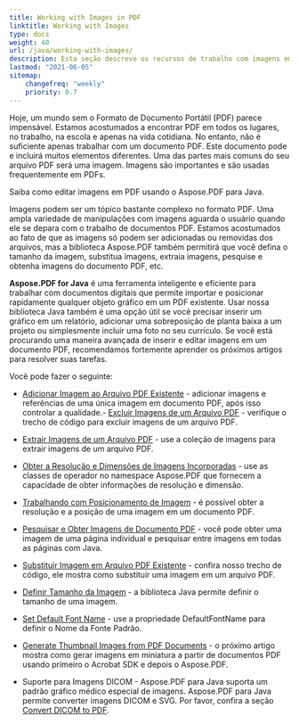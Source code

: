 ```yaml
---
title: Working with Images in PDF 
linktitle: Working with Images
type: docs
weight: 40
url: /java/working-with-images/
description: Esta seção descreve os recursos de trabalho com imagens em um arquivo PDF usando a biblioteca Java.
lastmod: "2021-06-05"
sitemap:
    changefreq: "weekly"
    priority: 0.7
---
```


Hoje, um mundo sem o Formato de Documento Portátil (PDF) parece impensável. Estamos acostumados a encontrar PDF em todos os lugares, no trabalho, na escola e apenas na vida cotidiana.
No entanto, não é suficiente apenas trabalhar com um documento PDF. Este documento pode e incluirá muitos elementos diferentes. Uma das partes mais comuns do seu arquivo PDF será uma imagem. Imagens são importantes e são usadas frequentemente em PDFs.

Saiba como editar imagens em PDF usando o Aspose.PDF para Java.

Imagens podem ser um tópico bastante complexo no formato PDF.
 Uma ampla variedade de manipulações com imagens aguarda o usuário quando ele se depara com o trabalho de documentos PDF. Estamos acostumados ao fato de que as imagens só podem ser adicionadas ou removidas dos arquivos, mas a biblioteca Aspose.PDF também permitirá que você defina o tamanho da imagem, substitua imagens, extraia imagens, pesquise e obtenha imagens do documento PDF, etc.

**Aspose.PDF for Java** é uma ferramenta inteligente e eficiente para trabalhar com documentos digitais que permite importar e posicionar rapidamente qualquer objeto gráfico em um PDF existente.
Usar nossa biblioteca Java também é uma opção útil se você precisar inserir um gráfico em um relatório, adicionar uma sobreposição de planta baixa a um projeto ou simplesmente incluir uma foto no seu currículo. Se você está procurando uma maneira avançada de inserir e editar imagens em um documento PDF, recomendamos fortemente
aprender os próximos artigos para resolver suas tarefas.

Você pode fazer o seguinte:

- [Adicionar Imagem ao Arquivo PDF Existente](/pdf/java/add-image-to-existing-pdf-file/) - adicionar imagens e referências de uma única imagem em documento PDF, após isso controlar a qualidade.- [Excluir Imagens de um Arquivo PDF](/pdf/java/delete-images-from-pdf-file/) - verifique o trecho de código para excluir imagens de um arquivo PDF.
- [Extrair Imagens de um Arquivo PDF](/pdf/java/extract-images-from-pdf-file/) - use a coleção de imagens para extrair imagens de um arquivo PDF.
- [Obter a Resolução e Dimensões de Imagens Incorporadas](/pdf/java/get-resolution-and-dimensions-of-embedded-images/) - use as classes de operador no namespace Aspose.PDF que fornecem a capacidade de obter informações de resolução e dimensão.
- [Trabalhando com Posicionamento de Imagem](/pdf/java/working-with-image-placement/) - é possível obter a resolução e a posição de uma imagem em um documento PDF.
- [Pesquisar e Obter Imagens de Documento PDF](/pdf/java/search-and-get-images-from-pdf-document/) - você pode obter uma imagem de uma página individual e pesquisar entre imagens em todas as páginas com Java.
- [Substituir Imagem em Arquivo PDF Existente](/pdf/java/replace-image-in-existing-pdf-file/) - confira nosso trecho de código, ele mostra como substituir uma imagem em um arquivo PDF.

- [Definir Tamanho da Imagem](/pdf/java/set-image-size/) - a biblioteca Java permite definir o tamanho de uma imagem.
- [Set Default Font Name](/pdf/java/set-default-font-name/) - use a propriedade DefaultFontName para definir o Nome da Fonte Padrão.
- [Generate Thumbnail Images from PDF Documents](/pdf/java/generate-thumbnail-images-from-pdf-documents/) - o próximo artigo mostra como gerar imagens em miniatura a partir de documentos PDF usando primeiro o Acrobat SDK e depois o Aspose.PDF.
- Suporte para Imagens DICOM - Aspose.PDF para Java suporta um padrão gráfico médico especial de imagens. Aspose.PDF para Java permite converter imagens DICOM e SVG. Por favor, confira a seção [Convert DICOM to PDF](/pdf/java/convert-dicom-to-pdf/).